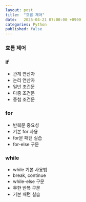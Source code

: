 ```yaml
---
layout: post
title:  "흐름 제어"
date:   2025-04-21 07:00:00 +0900
categories: Python
published: false
---
```


### 흐름 제어

### if

- 관계 연산자
- 논리 연산자
- 일반 조건문
- 다중 조건문
- 중첩 조건문

### for

- 반복문 중요성
- 기본 for 사용
- for문 패턴 실습
- for-else 구문

### while

- while 기본 사용법
- break, continue
- while-else 구문
- 무한 반복 구문
- 기본 패턴 실습